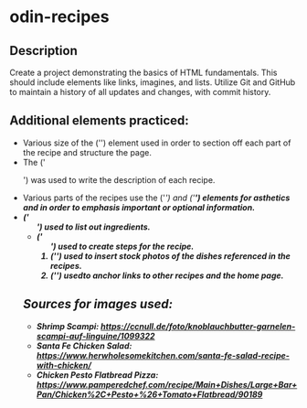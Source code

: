 # odin-recipes
## Description

Create a project demonstrating the basics of HTML fundamentals. This should include elements like links, imagines, and lists. Utilize Git and GitHub to maintain a history of all updates and changes, with commit history.


## Additional elements practiced:

- Various size of the ('<h>') element used in order to section off each part of the recipe and structure the page.
- The ('<p>') was used to write the description of each recipe.
- Various parts of the recipes use the ('<em>') and ('<strong>') elements for asthetics and in order to emphasis important or optional information.
- ('<ul>') used to list out ingredients.
- ('<ol>') used to create steps for the recipe.
- ('<img>') used to insert stock photos of the dishes referenced in the recipes.
- ('<a>') usedto anchor links to other recipes and the home page.

## Sources for images used:

- Shrimp Scampi: https://ccnull.de/foto/knoblauchbutter-garnelen-scampi-auf-linguine/1099322
- Santa Fe Chicken Salad: https://www.herwholesomekitchen.com/santa-fe-salad-recipe-with-chicken/
- Chicken Pesto Flatbread Pizza: https://www.pamperedchef.com/recipe/Main+Dishes/Large+Bar+Pan/Chicken%2C+Pesto+%26+Tomato+Flatbread/90189